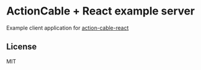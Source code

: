 # ActionCable + React example server

Example client application for [action-cable-react](https://github.com/schneidmaster/action-cable-react)

## License

MIT
